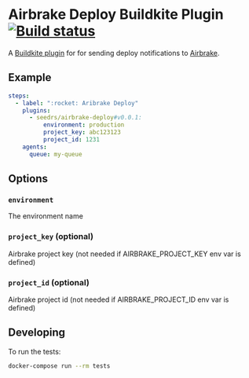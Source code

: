 # Airbrake Deploy Buildkite Plugin [![Build status](https://badge.buildkite.com/ee6b340d59c88537178d0d9489d038aba1a7a2a4e98af1d937.svg)](https://buildkite.com/seedrs/airbrake-deploy-notification-buildkite-plugin)

A [Buildkite plugin](https://buildkite.com/docs/agent/v3/plugins) for for sending deploy notifications to [Airbrake](https://airbrake.io/).

## Example

```yml
steps:
  - label: ":rocket: Aribrake Deploy"
    plugins:
      - seedrs/airbrake-deploy#v0.0.1:
          environment: production
          project_key: abc123123
          project_id: 1231
    agents:
      queue: my-queue
```

## Options

### `environment`

The environment name

### `project_key` (optional)

Airbrake project key (not needed if AIRBRAKE_PROJECT_KEY env var is defined)

### `project_id` (optional)

Airbrake project id (not needed if AIRBRAKE_PROJECT_ID env var is defined)

## Developing

To run the tests:

```bash
docker-compose run --rm tests
```
